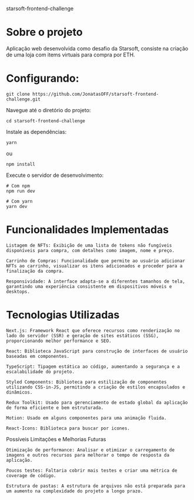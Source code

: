 starsoft-frontend-challenge

# Sobre o projeto

Aplicação web desenvolvida como desafio da Starsoft, consiste na criação de uma loja com items virtuais para compra por ETH.

# Configurando:

    git clone https://github.com/JonatasOFF/starsoft-frontend-challenge.git

Navegue até o diretório do projeto:

    cd starsoft-frontend-challenge

Instale as dependências:

    yarn
ou

    npm install

Execute o servidor de desenvolvimento:

    # Com npm
    npm run dev

    # Com yarn
    yarn dev


# Funcionalidades Implementadas

    Listagem de NFTs: Exibição de uma lista de tokens não fungíveis disponíveis para compra, com detalhes como imagem, nome e preço.

    Carrinho de Compras: Funcionalidade que permite ao usuário adicionar NFTs ao carrinho, visualizar os itens adicionados e proceder para a finalização da compra.

    Responsividade: A interface adapta-se a diferentes tamanhos de tela, garantindo uma experiência consistente em dispositivos móveis e desktops.

# Tecnologias Utilizadas

    Next.js: Framework React que oferece recursos como renderização no lado do servidor (SSR) e geração de sites estáticos (SSG), proporcionando melhor performance e SEO.

    React: Biblioteca JavaScript para construção de interfaces de usuário baseadas em componentes.

    TypeScript: Tipagem estática ao código, aumentando a segurança e a escalabilidade do projeto.

    Styled Components: Biblioteca para estilização de componentes utilizando CSS-in-JS, permitindo a criação de estilos encapsulados e dinâmicos.

    Redux Toolkit: Usado para gerenciamento de estado global da aplicação de forma eficiente e bem estruturada.

    Motion: Usado em alguns componentes para uma animação fluida.

    React-Icons: Biblioteca para buscar por icones.

Possíveis Limitações e Melhorias Futuras

    Otimização de performance: Analisar e otimizar o carregamento de imagens e outros recursos para melhorar o tempo de resposta da aplicação.

    Poucos testes: Faltaria cobrir mais testes e criar uma métrica de coverage de código.

    Estrutura de pastas: A estrutura de arquivos não está preparada para um aumento na complexidade do projeto a longo prazo.
